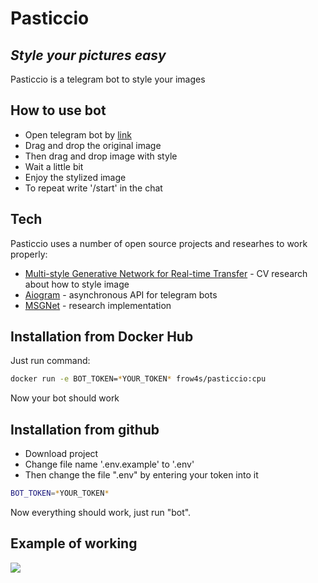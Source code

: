 # Pasticcio
## _Style your pictures easy_

Pasticcio is a telegram bot to style your images

## How to use bot

- Open telegram bot by [link](http://t.me/Pasticcio_v1_bot)
- Drag and drop the original image
- Then drag and drop image with style
- Wait a little bit
- Enjoy the stylized image
- To repeat write '/start' in the chat

## Tech

Pasticcio uses a number of open source projects and researhes to work properly:

- [Multi-style Generative Network for Real-time Transfer](http://computervisionrutgers.github.io/MSG-Net/) - CV research about how to style image
- [Aiogram](https://github.com/aiogram/aiogram) - asynchronous API for telegram bots
- [MSGNet](https://github.com/zhanghang1989/PyTorch-Multi-Style-Transfer) - research implementation
## Installation from Docker Hub
Just run command:
```sh
docker run -e BOT_TOKEN=*YOUR_TOKEN* frow4s/pasticcio:cpu
```
Now your bot should work
## Installation from github

- Download project
- Change file name '.env.example' to '.env'
- Then change the file ".env" by entering your token into it 
```sh
BOT_TOKEN=*YOUR_TOKEN*
```
Now everything should work, just run "bot".

## Example of working

![](example.gif)